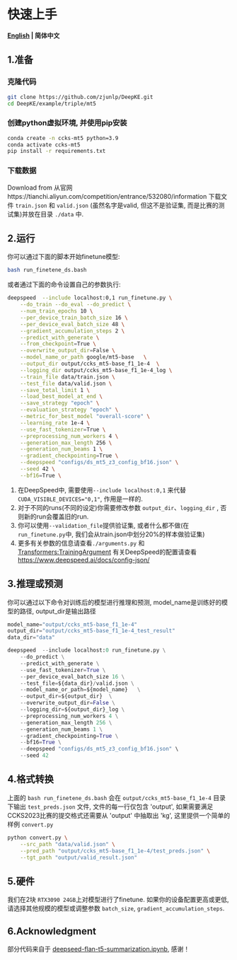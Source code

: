 # 快速上手

<p align="left">
    <b> <a href="https://github.com/zjunlp/DeepKE/tree/main/example/triple/mt5/README.md">English</a> | 简体中文 </b>
</p>



## 1.准备

### 克隆代码
```bash
git clone https://github.com/zjunlp/DeepKE.git
cd DeepKE/example/triple/mt5
```

### 创建python虚拟环境, 并使用pip安装
```bash
conda create -n ccks-mt5 python=3.9   
conda activate ccks-mt5
pip install -r requirements.txt
```

### 下载数据
Download  from 从官网https://tianchi.aliyun.com/competition/entrance/532080/information 下载文件 `train.json` 和 `valid.json` (虽然名字是valid, 但这不是验证集, 而是比赛的测试集)并放在目录 `./data` 中.


## 2.运行

你可以通过下面的脚本开始finetune模型:

```bash
bash run_finetene_ds.bash
```


或者通过下面的命令设置自己的参数执行:

```bash
deepspeed  --include localhost:0,1 run_finetune.py \
    --do_train --do_eval --do_predict \
    --num_train_epochs 10 \
    --per_device_train_batch_size 16 \
    --per_device_eval_batch_size 48 \
    --gradient_accumulation_steps 2 \
    --predict_with_generate \
    --from_checkpoint=True \
    --overwrite_output_dir=False \
    --model_name_or_path google/mt5-base   \
    --output_dir output/ccks_mt5-base_f1_1e-4  \
    --logging_dir output/ccks_mt5-base_f1_1e-4_log \
    --train_file data/train.json \
    --test_file data/valid.json \
    --save_total_limit 1 \
    --load_best_model_at_end \
    --save_strategy "epoch" \
    --evaluation_strategy "epoch" \
    --metric_for_best_model "overall-score" \
    --learning_rate 1e-4 \
    --use_fast_tokenizer=True \
    --preprocessing_num_workers 4 \
    --generation_max_length 256 \
    --generation_num_beams 1 \
    --gradient_checkpointing=True \
    --deepspeed "configs/ds_mt5_z3_config_bf16.json" \
    --seed 42 \
    --bf16=True \
```

1. 在DeepSpeed中, 需要使用`--include localhost:0,1` 来代替`CUDA_VISIBLE_DEVICES="0,1"`, 作用是一样的.
2. 对于不同的runs(不同的设定)你需要修改参数 `output_dir`、`logging_dir` , 否则新的run会覆盖旧的run.
3. 你可以使用`--validation_file`提供验证集, 或者什么都不做(在`run_finetune.py`中, 我们会从train.json中划分20%的样本做验证集)
4. 更多有关参数的信息请查看`./arguments.py` 和 [Transformers:TrainingArgument](https://huggingface.co/docs/transformers/v4.21.0/en/main_classes/trainer#transformers.TrainingArguments)
有关DeepSpeed的配置请查看 https://www.deepspeed.ai/docs/config-json/


## 3.推理或预测
你可以通过以下命令对训练后的模型进行推理和预测, model_name是训练好的模型的路径, output_dir是输出路径

```python
model_name="output/ccks_mt5-base_f1_1e-4"
output_dir="output/ccks_mt5-base_f1_1e-4_test_result"
data_dir="data"

deepspeed  --include localhost:0 run_finetune.py \
    --do_predict \
    --predict_with_generate \
    --use_fast_tokenizer=True \
    --per_device_eval_batch_size 16 \
    --test_file=${data_dir}/valid.json \
    --model_name_or_path=${model_name}   \
    --output_dir=${output_dir}  \
    --overwrite_output_dir=False \
    --logging_dir=${output_dir}_log \
    --preprocessing_num_workers 4 \
    --generation_max_length 256 \
    --generation_num_beams 1 \
    --gradient_checkpointing=True \
    --bf16=True \
    --deepspeed "configs/ds_mt5_z3_config_bf16.json" \
    --seed 42 
```


## 4.格式转换
上面的 `bash run_finetene_ds.bash` 会在 `output/ccks_mt5-base_f1_1e-4` 目录下输出 `test_preds.json` 文件, 文件的每一行仅包含 'output', 如果需要满足CCKS2023比赛的提交格式还需要从 'output' 中抽取出 'kg', 这里提供一个简单的样例 `convert.py`

```bash
python convert.py \
    --src_path "data/valid.json" \
    --pred_path "output/ccks_mt5-base_f1_1e-4/test_preds.json" \
    --tgt_path "output/valid_result.json" 
```


## 5.硬件
我们在2块 `RTX3090 24GB`上对模型进行了finetune. 如果你的设备配置更高或更低, 请选择其他规模的模型或调整参数 `batch_size`, `gradient_accumulation_steps`.


## 6.Acknowledgment

部分代码来自于 [deepseed-flan-t5-summarization.ipynb](https://github.com/philschmid/deep-learning-pytorch-huggingface/blob/main/training/deepseed-flan-t5-summarization.ipynb), 感谢！
